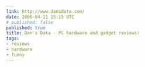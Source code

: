 ```yaml
---
link: http://www.dansdata.com/
date: 2006-04-11 15:15 UTC
# published: false
published: true
title: Dan's Data - PC hardware and gadget reviews!
tags:
- reviews
- hardware
- funny
---
```



